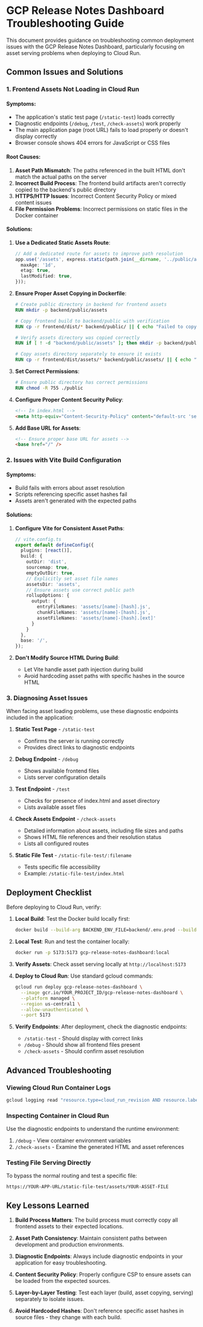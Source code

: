 # GCP Release Notes Dashboard Troubleshooting Guide

This document provides guidance on troubleshooting common deployment issues with the GCP Release Notes Dashboard, particularly focusing on asset serving problems when deploying to Cloud Run.

## Common Issues and Solutions

### 1. Frontend Assets Not Loading in Cloud Run

#### Symptoms:
- The application's static test page (`/static-test`) loads correctly
- Diagnostic endpoints (`/debug`, `/test`, `/check-assets`) work properly
- The main application page (root URL) fails to load properly or doesn't display correctly
- Browser console shows 404 errors for JavaScript or CSS files

#### Root Causes:
1. **Asset Path Mismatch**: The paths referenced in the built HTML don't match the actual paths on the server
2. **Incorrect Build Process**: The frontend build artifacts aren't correctly copied to the backend's public directory
3. **HTTPS/HTTP Issues**: Incorrect Content Security Policy or mixed content issues
4. **File Permission Problems**: Incorrect permissions on static files in the Docker container

#### Solutions:

1. **Use a Dedicated Static Assets Route**:
   ```typescript
   // Add a dedicated route for assets to improve path resolution
   app.use('/assets', express.static(path.join(__dirname, '../public/assets'), {
     maxAge: '1d',
     etag: true,
     lastModified: true,
   }));
   ```

2. **Ensure Proper Asset Copying in Dockerfile**:
   ```dockerfile
   # Create public directory in backend for frontend assets
   RUN mkdir -p backend/public/assets
   
   # Copy frontend build to backend/public with verification
   RUN cp -r frontend/dist/* backend/public/ || { echo "Failed to copy frontend/dist to backend/public"; exit 1; }
   
   # Verify assets directory was copied correctly
   RUN if [ ! -d "backend/public/assets" ]; then mkdir -p backend/public/assets; echo "Creating assets directory that was missing"; fi
   
   # Copy assets directory separately to ensure it exists
   RUN cp -r frontend/dist/assets/* backend/public/assets/ || { echo "Warning: Unable to copy assets directory specifically"; }
   ```

3. **Set Correct Permissions**:
   ```dockerfile
   # Ensure public directory has correct permissions
   RUN chmod -R 755 ./public
   ```

4. **Configure Proper Content Security Policy**:
   ```html
   <!-- In index.html -->
   <meta http-equiv="Content-Security-Policy" content="default-src 'self' https: data:; script-src 'self' 'unsafe-inline' 'unsafe-eval' https:; style-src 'self' 'unsafe-inline' https:; img-src 'self' data: https:; connect-src 'self' https:;">
   ```

5. **Add Base URL for Assets**:
   ```html
   <!-- Ensure proper base URL for assets -->
   <base href="/" />
   ```

### 2. Issues with Vite Build Configuration

#### Symptoms:
- Build fails with errors about asset resolution
- Scripts referencing specific asset hashes fail
- Assets aren't generated with the expected paths

#### Solutions:

1. **Configure Vite for Consistent Asset Paths**:
   ```typescript
   // vite.config.ts
   export default defineConfig({
     plugins: [react()],
     build: {
       outDir: 'dist',
       sourcemap: true,
       emptyOutDir: true,
       // Explicitly set asset file names
       assetsDir: 'assets',
       // Ensure assets use correct public path
       rollupOptions: {
         output: {
           entryFileNames: 'assets/[name]-[hash].js',
           chunkFileNames: 'assets/[name]-[hash].js',
           assetFileNames: 'assets/[name]-[hash].[ext]'
         }
       }
     },
     base: '/',
   });
   ```

2. **Don't Modify Source HTML During Build**:
   - Let Vite handle asset path injection during build
   - Avoid hardcoding asset paths with specific hashes in the source HTML

### 3. Diagnosing Asset Issues

When facing asset loading problems, use these diagnostic endpoints included in the application:

1. **Static Test Page** - `/static-test`
   - Confirms the server is running correctly
   - Provides direct links to diagnostic endpoints

2. **Debug Endpoint** - `/debug`
   - Shows available frontend files
   - Lists server configuration details

3. **Test Endpoint** - `/test`
   - Checks for presence of index.html and asset directory
   - Lists available asset files

4. **Check Assets Endpoint** - `/check-assets`
   - Detailed information about assets, including file sizes and paths
   - Shows HTML file references and their resolution status
   - Lists all configured routes

5. **Static File Test** - `/static-file-test/:filename`
   - Tests specific file accessibility
   - Example: `/static-file-test/index.html`

## Deployment Checklist

Before deploying to Cloud Run, verify:

1. **Local Build**: Test the Docker build locally first:
   ```bash
   docker build --build-arg BACKEND_ENV_FILE=backend/.env.prod --build-arg FRONTEND_ENV_FILE=frontend/.env.production -t gcp-release-notes-dashboard:local .
   ```

2. **Local Test**: Run and test the container locally:
   ```bash
   docker run -p 5173:5173 gcp-release-notes-dashboard:local
   ```

3. **Verify Assets**: Check asset serving locally at `http://localhost:5173`

4. **Deploy to Cloud Run**: Use standard gcloud commands:
   ```bash
   gcloud run deploy gcp-release-notes-dashboard \
     --image gcr.io/YOUR_PROJECT_ID/gcp-release-notes-dashboard \
     --platform managed \
     --region us-central1 \
     --allow-unauthenticated \
     --port 5173
   ```

5. **Verify Endpoints**: After deployment, check the diagnostic endpoints:
   - `/static-test` - Should display with correct links
   - `/debug` - Should show all frontend files present
   - `/check-assets` - Should confirm asset resolution

## Advanced Troubleshooting

### Viewing Cloud Run Container Logs

```bash
gcloud logging read "resource.type=cloud_run_revision AND resource.labels.service_name=gcp-release-notes-dashboard" --limit=50
```

### Inspecting Container in Cloud Run

Use the diagnostic endpoints to understand the runtime environment:

1. `/debug` - View container environment variables
2. `/check-assets` - Examine the generated HTML and asset references

### Testing File Serving Directly

To bypass the normal routing and test a specific file:

```
https://YOUR-APP-URL/static-file-test/assets/YOUR-ASSET-FILE
```

## Key Lessons Learned

1. **Build Process Matters**: The build process must correctly copy all frontend assets to their expected locations.

2. **Asset Path Consistency**: Maintain consistent paths between development and production environments.

3. **Diagnostic Endpoints**: Always include diagnostic endpoints in your application for easy troubleshooting.

4. **Content Security Policy**: Properly configure CSP to ensure assets can be loaded from the expected sources.

5. **Layer-by-Layer Testing**: Test each layer (build, asset copying, serving) separately to isolate issues.

6. **Avoid Hardcoded Hashes**: Don't reference specific asset hashes in source files - they change with each build. 